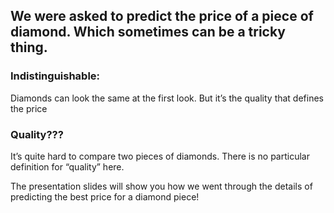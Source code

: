 ## We were asked to predict the price of a piece of diamond. Which sometimes can be a tricky thing.

### Indistinguishable:
Diamonds can look the same at the first look. But it’s the  quality that defines the price

### Quality???
It’s quite hard to compare two pieces of diamonds. There is no particular definition for “quality” here.

The presentation slides will show you how we went through the details of predicting the best price for a diamond piece!
